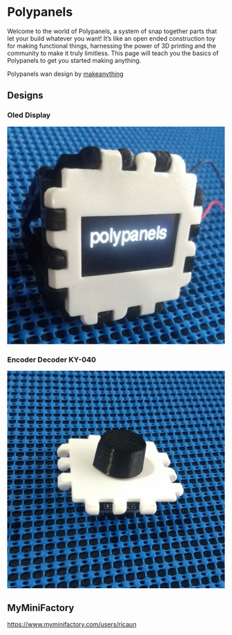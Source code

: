 # Polypanels

Welcome to the world of Polypanels, a system of snap together parts that let your build whatever you want! It’s like an open ended construction toy for making functional things, harnessing the power of 3D printing and the community to make it truly limitless. This page will teach you the basics of Polypanels to get you started making anything.

Polypanels wan design by [makeanything][1]

## Designs

### Oled Display 
<a href="polypanels-oled">
<img src="polypanels-oled/img/p1.jpg" alt="polypanels-oled">
</a>

### Encoder Decoder KY-040 
<a href="polypanels-encoder">
<img src="polypanels-encoder/img/p1.jpg" alt="polypanels-encoder">
</a>

## MyMiniFactory

https://www.myminifactory.com/users/ricaun

[1]: https://www.makeanything.design/polypanels